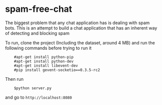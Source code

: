 spam-free-chat
==============

The biggest problem that any chat application has is dealing with spam bots. This is an attempt to build a chat application that has an inherent way of detecting and blocking spam

To run, clone the project (Including the dataset, around 4 MB) and run the following commands before trying to run it  
```
    #apt-get install python-pip  
    #apt-get install python-dev  
    #apt-get install libevent-dev  
    #pip install gevent-socketio==0.3.5-rc2  
```  

Then run  
```
    $python server.py
```  

and go to ```http://localhost:8080```